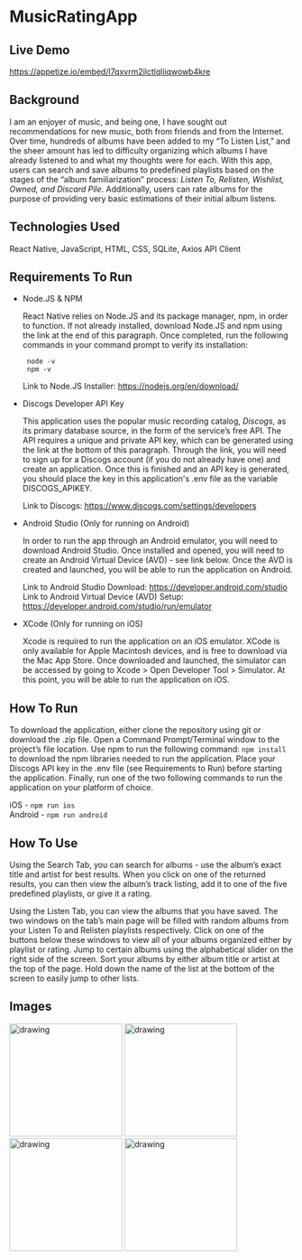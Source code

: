# MusicRatingApp

## Live Demo
https://appetize.io/embed/l7qxvrm2ilctlqliiqwowb4kre

## Background
I am an enjoyer of music, and being one, I have sought out recommendations for new music, both from friends and from the Internet. Over time, hundreds of albums have been added to my “To Listen List,” and the sheer amount has led to difficulty organizing which albums I have already listened to and what my thoughts were for each. With this app, users can search and save albums to predefined playlists based on the stages of the “album familiarization” process: *Listen To, Relisten, Wishlist, Owned, and Discard Pile*. Additionally, users can rate albums for the purpose of providing very basic estimations of their initial album listens.

## Technologies Used
React Native, JavaScript, HTML, CSS, SQLite, Axios API Client

## Requirements To Run
* Node.JS & NPM

  React Native relies on Node.JS and its package manager, npm, in order to function. If not already installed, download Node.JS and npm using the link at the end of this paragraph. Once completed, run the following commands in your command prompt to verify its installation:
  
   ```
    node -v 
    npm -v
  ```  
   
  Link to Node.JS Installer: https://nodejs.org/en/download/

* Discogs Developer API Key

  This application uses the popular music recording catalog, *Discogs*, as its primary database source, in the form of the service’s free API. The API requires a unique and private API key, which can be generated using the link at the bottom of this paragraph. Through the link, you will need to sign up for a Discogs account (if you do not already have one) and create an application. Once this is finished and an API key is generated, you should place the key in this application's .env file as the variable DISCOGS_APIKEY.

  Link to Discogs: https://www.discogs.com/settings/developers
* Android Studio (Only for running on Android) 

  In order to run the app through an Android emulator, you will need to download Android Studio. Once installed and opened, you will need to create an Android Virtual Device (AVD) - see link below. Once the AVD is created and launched, you will be able to run the application on Android.

  Link to Android Studio Download: https://developer.android.com/studio \
  Link to Android Virtual Device (AVD) Setup: https://developer.android.com/studio/run/emulator
* XCode (Only for running on iOS) 

  Xcode is required to run the application on an iOS emulator. XCode is only available for Apple Macintosh devices, and is free to download via the Mac App Store. Once downloaded and launched, the simulator can be accessed by going to Xcode > Open Developer Tool > Simulator. At this point, you will be able to run the application on iOS.
  
 ## How To Run
 To download the application, either clone the repository using git or download the .zip file. Open a Command Prompt/Terminal window to the project’s file location. Use npm to run the following command: ```npm install``` to download the npm libraries needed to run the application. Place your Discogs API key in the .env file (see Requirements to Run) before starting the application. Finally, run one of the two following commands to run the application on your platform of choice.

iOS - ```npm run ios```\
Android - ```npm run android```

## How To Use
  Using the Search Tab, you can search for albums - use the album’s exact title and artist for best results. When you click on one of the returned results, you can then view the album’s track listing, add it to one of the five predefined playlists, or give it a rating.

  Using the Listen Tab, you can view the albums that you have saved. The two windows on the tab’s main page will be filled with random albums from your Listen To and Relisten playlists respectively. Click on one of the buttons below these windows to view all of your albums organized either by playlist or rating. Jump to certain albums using the alphabetical slider on the right side of the screen. Sort your albums by either album title or artist at the top of the page. Hold down the name of the list at the bottom of the screen to easily jump to other lists.

## Images
<img src="https://user-images.githubusercontent.com/79879438/210457733-d0ab5576-262a-47b1-b1c2-a59e9bc3d253.png" alt="drawing" width="200"/>  <img src="https://user-images.githubusercontent.com/79879438/210458059-6d7dd9a2-0761-44ad-90e8-9c7dfa35bf89.png" alt="drawing" width="200"/>  <img src="https://user-images.githubusercontent.com/79879438/210458122-38774658-b7fa-47a4-8061-a6451065b377.png" alt="drawing" width="200"/>  <img src="https://user-images.githubusercontent.com/79879438/210458272-e1768e2a-227f-4da3-863c-5a1ab8fbf009.png" alt="drawing" width="200"/>
